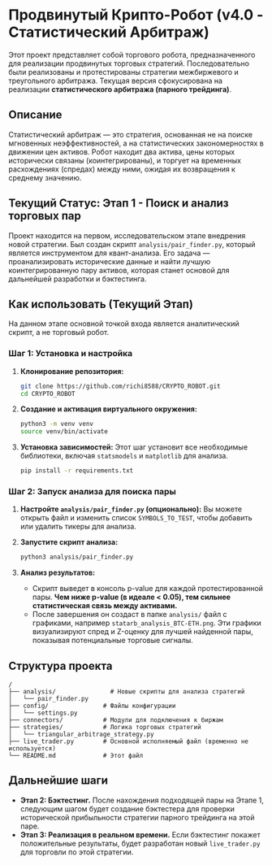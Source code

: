 # Продвинутый Крипто-Робот (v4.0 - Статистический Арбитраж)

Этот проект представляет собой торгового робота, предназначенного для реализации продвинутых торговых стратегий. Последовательно были реализованы и протестированы стратегии межбиржевого и треугольного арбитража. Текущая версия сфокусирована на реализации **статистического арбитража (парного трейдинга)**.

## Описание

Статистический арбитраж — это стратегия, основанная не на поиске мгновенных неэффективностей, а на статистических закономерностях в движении цен активов. Робот находит два актива, цены которых исторически связаны (коинтегрированы), и торгует на временных расхождениях (спредах) между ними, ожидая их возвращения к среднему значению.

## Текущий Статус: Этап 1 - Поиск и анализ торговых пар

Проект находится на первом, исследовательском этапе внедрения новой стратегии. Был создан скрипт `analysis/pair_finder.py`, который является инструментом для квант-анализа. Его задача — проанализировать исторические данные и найти лучшую коинтегрированную пару активов, которая станет основой для дальнейшей разработки и бэктестинга.

## Как использовать (Текущий Этап)

На данном этапе основной точкой входа является аналитический скрипт, а не торговый робот.

### Шаг 1: Установка и настройка

1.  **Клонирование репозитория:**
    ```bash
    git clone https://github.com/richi8588/CRYPTO_ROBOT.git
    cd CRYPTO_ROBOT
    ```

2.  **Создание и активация виртуального окружения:**
    ```bash
    python3 -m venv venv
    source venv/bin/activate
    ```

3.  **Установка зависимостей:**
    Этот шаг установит все необходимые библиотеки, включая `statsmodels` и `matplotlib` для анализа.
    ```bash
    pip install -r requirements.txt
    ```

### Шаг 2: Запуск анализа для поиска пары

1.  **Настройте `analysis/pair_finder.py` (опционально):**
    Вы можете открыть файл и изменить список `SYMBOLS_TO_TEST`, чтобы добавить или удалить тикеры для анализа.

2.  **Запустите скрипт анализа:**
    ```bash
    python3 analysis/pair_finder.py
    ```

3.  **Анализ результатов:**
    *   Скрипт выведет в консоль p-value для каждой протестированной пары. **Чем ниже p-value (в идеале < 0.05), тем сильнее статистическая связь между активами.**
    *   После завершения он создаст в папке `analysis/` файл с графиками, например `statarb_analysis_BTC-ETH.png`. Эти графики визуализируют спред и Z-оценку для лучшей найденной пары, показывая потенциальные торговые сигналы.

## Структура проекта

```
/
├── analysis/               # Новые скрипты для анализа стратегий
│   └── pair_finder.py
├── config/               # Файлы конфигурации
│   └── settings.py
├── connectors/           # Модули для подключения к биржам
├── strategies/           # Логика торговых стратегий
│   └── triangular_arbitrage_strategy.py
├── live_trader.py        # Основной исполняемый файл (временно не используется)
└── README.md             # Этот файл
```

## Дальнейшие шаги

- **Этап 2: Бэктестинг.** После нахождения подходящей пары на Этапе 1, следующим шагом будет создание бэктестера для проверки исторической прибыльности стратегии парного трейдинга на этой паре.
- **Этап 3: Реализация в реальном времени.** Если бэктестинг покажет положительные результаты, будет разработан новый `live_trader.py` для торговли по этой стратегии.
